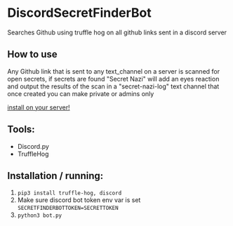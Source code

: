 # DiscordSecretFinderBot
Searches Github using truffle hog on all github links sent in a discord server

## How to use
Any Github link that is sent to any text_channel on a server is scanned for open secrets, if secrets are found "Secret Nazi" will add an eyes reaction and output the results of the scan in a "secret-nazi-log" text channel that once created you can make private or admins only

[install on your server!](https://discordapp.com/api/oauth2/authorize?client_id=593475505286545409&permissions=83024&scope=bot)

## Tools:
*   Discord.py
*   TruffleHog

## Installation / running:
1. ```pip3 install truffle-hog, discord```
2. Make sure discord bot token env var is set ```SECRETFINDERBOTTOKEN=SECRETTOKEN```
3. ```python3 bot.py ```